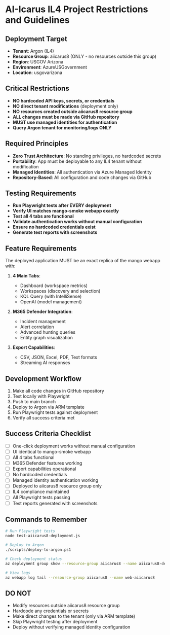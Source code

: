# AI-Icarus IL4 Project Restrictions and Guidelines

## Deployment Target
- **Tenant**: Argon (IL4)
- **Resource Group**: aiicarus8 (ONLY - no resources outside this group)
- **Region**: USGOV Arizona
- **Environment**: AzureUSGovernment
- **Location**: usgovarizona

## Critical Restrictions
- **NO hardcoded API keys, secrets, or credentials**
- **NO direct tenant modifications** (deployment only)
- **NO resources created outside aiicarus8 resource group**
- **ALL changes must be made via GitHub repository**
- **MUST use managed identities for authentication**
- **Query Argon tenant for monitoring/logs ONLY**

## Required Principles
- **Zero Trust Architecture**: No standing privileges, no hardcoded secrets
- **Portability**: App must be deployable to any IL4 tenant without modification
- **Managed Identities**: All authentication via Azure Managed Identity
- **Repository-Based**: All configuration and code changes via GitHub

## Testing Requirements
- **Run Playwright tests after EVERY deployment**
- **Verify UI matches mango-smoke webapp exactly**
- **Test all 4 tabs are functional**
- **Validate authentication works without manual configuration**
- **Ensure no hardcoded credentials exist**
- **Generate test reports with screenshots**

## Feature Requirements
The deployed application MUST be an exact replica of the mango webapp with:
1. **4 Main Tabs**:
   - Dashboard (workspace metrics)
   - Workspaces (discovery and selection)
   - KQL Query (with IntelliSense)
   - OpenAI (model management)

2. **M365 Defender Integration**:
   - Incident management
   - Alert correlation
   - Advanced hunting queries
   - Entity graph visualization

3. **Export Capabilities**:
   - CSV, JSON, Excel, PDF, Text formats
   - Streaming AI responses

## Development Workflow
1. Make all code changes in GitHub repository
2. Test locally with Playwright
3. Push to main branch
4. Deploy to Argon via ARM template
5. Run Playwright tests against deployment
6. Verify all success criteria met

## Success Criteria Checklist
- [ ] One-click deployment works without manual configuration
- [ ] UI identical to mango-smoke webapp
- [ ] All 4 tabs functional
- [ ] M365 Defender features working
- [ ] Export capabilities operational
- [ ] No hardcoded credentials
- [ ] Managed identity authentication working
- [ ] Deployed to aiicarus8 resource group only
- [ ] IL4 compliance maintained
- [ ] All Playwright tests passing
- [ ] Test reports generated with screenshots

## Commands to Remember
```bash
# Run Playwright tests
node test-aiicarus8-deployment.js

# Deploy to Argon
./scripts/deploy-to-argon.ps1

# Check deployment status
az deployment group show --resource-group aiicarus8 --name aiicarus8-deployment

# View logs
az webapp log tail --resource-group aiicarus8 --name web-aiicarus8
```

## DO NOT
- Modify resources outside aiicarus8 resource group
- Hardcode any credentials or secrets
- Make direct changes to the tenant (only via ARM template)
- Skip Playwright testing after deployment
- Deploy without verifying managed identity configuration